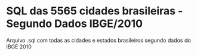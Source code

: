 # SQL das 5565 cidades brasileiras - Segundo Dados IBGE/2010

Arquivo .sql com todas as cidades e estados brasileiros segundo dados do IBGE 2010 
